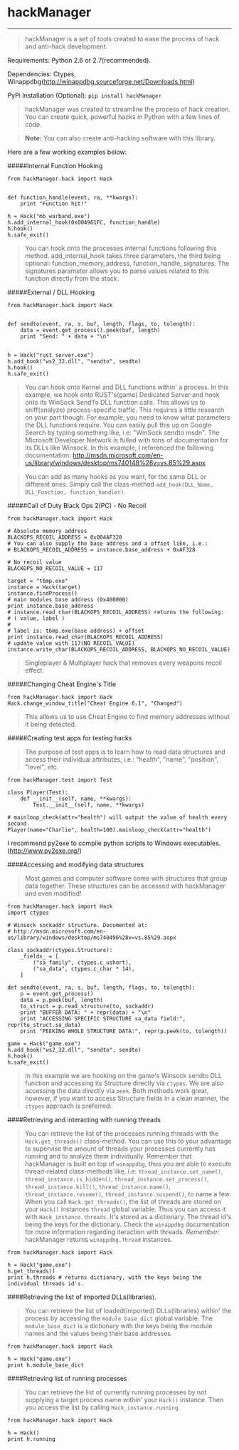 # hackManager

***

> hackManager is a set of tools created to ease the process of hack and anti-hack development.


Requirements: Python 2.6 or 2.7(recommended).

Dependencies: Ctypes, Winappdbg(http://winappdbg.sourceforge.net/Downloads.html)

PyPi Installation (Optional): `pip install hackManager`


> hackManager was created to streamline the process of hack creation. You can create quick, powerful hacks in Python with a few lines of code. 

> **Note:** You can also create anti-hacking software with this library.

Here are a few working examples below:


#####Internal Function Hooking

    from hackManager.hack import Hack


    def function_handle(event, ra, **kwargs):
        print "Function hit!"
        
    h = Hack("mb_warband.exe")
    h.add_internal_hook(0x004961FC, function_handle)
    h.hook()
    h.safe_exit()

> You can hook onto the processes internal functions following this method.
add_internal_hook takes three parameters, the third being optional: function_memory_address, function_handle, signatures. The signatures parameter allows you to parse values related to this function directly from the stack.


#####External / DLL Hooking

    from hackManager.hack import Hack


    def sendto(event, ra, s, buf, length, flags, to, tolength):
        data = event.get_process().peek(buf, length)
        print "Send: " + data + "\n"


    h = Hack("rust_server.exe")
    h.add_hook("ws2_32.dll", "sendto", sendto)
    h.hook()
    h.safe_exit()

> You can hook onto Kernel and DLL functions within' a process. In this example, we hook onto RUST's(game) Dedicated Server and hook onto its WinSock SendTo DLL function calls. This allows us to sniff(analyze) process-specific traffic. This requires a little research on your part though. For example, you need to know what parameters the DLL functions require. You can easily pull this up on Google Search by typing something like, i.e: "WinSock sendto msdn". The Microsoft Developer Network is fulled with tons of documentation for its DLLs like Winsock. In this example, I referenced the following documentation:
http://msdn.microsoft.com/en-us/library/windows/desktop/ms740148%28v=vs.85%29.aspx

> You can add as many hooks as you want, for the same DLL or different ones. Simply call the class-method `add_hook(DLL_Name, DLL_Function, function_handler)`.


#####Call of Duty Black Ops 2(PC) - No Recoil

    from hackManager.hack import Hack

    # Absolute memory address
    BLACKOPS_RECOIL_ADDRESS = 0x004AF328
    # You can also supply the base address and a offset like, i.e.:
    # BLACKOPS_RECOIL_ADDRESS = instance.base_address + 0xAF328

    # No recoil value
    BLACKOPS_NO_RECOIL_VALUE = 117

    target = "t6mp.exe"
    instance = Hack(target)
    instance.findProcess()
    # main modules base address (0x400000)
    print instance.base_address
    # instance.read_char(BLACKOPS_RECOIL_ADDRESS) returns the following:
    # ( value, label )
    #
    # label is: t6mp.exe(base address) + offset
    print instance.read_char(BLACKOPS_RECOIL_ADDRESS)
    # update value with 117(NO RECOIL VALUE)
    instance.write_char(BLACKOPS_RECOIL_ADDRESS, BLACKOPS_NO_RECOIL_VALUE)

> Singleplayer & Multiplayer hack that removes every weapons recoil effect.

#####Changing Cheat Engine's Title

    from hackManager.hack import Hack
    Hack.change_window_title("Cheat Engine 6.1", "Changed")
> This allows us to use Cheat Engine to find memory addresses without it being detected.

#####Creating test apps for testing hacks
> The purpose of test apps is to learn how to read data structures and access their individual attributes, i.e.: "health", "name", "position", "level", etc.

    from hackManager.test import Test
    
    class Player(Test):
        def __init__(self, name, **kwargs):
            Test.__init__(self, name, **kwargs)
            
    # mainloop_check(attr="health") will output the value of health every second.
    Player(name="Charlie", health=100).mainloop_check(attr="health")

I recommend py2exe to compile python scripts to Windows executables.
(http://www.py2exe.org/)

####Accessing and modifying data structures
> Most games and computer software come with structures that group data together. These structures can be accessed with hackManager and even modified! 

    from hackManager.hack import Hack
    import ctypes
    
    # Winsock sockaddr structure. Documented at:   
    # http://msdn.microsoft.com/en-us/library/windows/desktop/ms740496%28v=vs.85%29.aspx
    
    class sockaddr(ctypes.Structure):
        _fields_ = [
            ("sa_family", ctypes.c_ushort),
            ("sa_data", ctypes.c_char * 14),
        ]
        
    def sendto(event, ra, s, buf, length, flags, to, tolength):
        p = event.get_process()
        data = p.peek(buf, length)
        to_struct = p.read_structure(to, sockaddr)
        print "BUFFER DATA: " + repr(data) + "\n"
        print "ACCESSING SPECIFIC STRUCTURE sa_data field:", repr(to_struct.sa_data)
        print "PEEKING WHOLE STRUCTURE DATA:", repr(p.peek(to, tolength))
    
    game = Hack("game.exe")
    h.add_hook("ws2_32.dll", "sendto", sendto)
    h.hook()
    h.safe_exit()
    
> In this example we are hooking on the game's Winsock sendto DLL function and accessing its Structure directly via `ctypes`. We are also accessing the data directly via `peek`. Both methods work great, however, if you want to access Structure fields in a clean manner, the `ctypes` approach is preferred.
    
####Retrieving and interacting with running threads
> You can retrieve the list of the processes running threads with the `Hack.get_threads()` class-method. You can use this to your advantage to supervise the amount of threads your processes currently has running and to analyze them individually. Remember that hackManager is built on top of `winappdbg`, thus you are able to execute thread-related class-methods like, i.e: `thread_instance.set_name()`, `thread_instance.is_hidden()`, `thread_instance.set_process()`, `thread_instance.kill()`, `thread_instance.name()`, `thread_instance.resume()`, `thread_instance.suspend()`, to name a few. 
> When you call `Hack.get_threads()`, the list of threads are stored on your `Hack()` instances `thread` global variable. Thus you can access it with `Hack_instance.threads`. It's stored as a dictionary. The thread id's being the keys for the dictionary.
> Check the `winappdbg` documentation for more information regarding iteraction with threads. *Remember:* hackManager returns `winappdbg.Thread` instances.

    from hackManager.hack import Hack
    
    h = Hack("game.exe")
    h.get_threads()
    print h.threads # returns dictionary, with the keys being the individual threads id's.

####Retrieving the list of imported DLLs(libraries).
> You can retrieve the list of loaded(imported) DLLs(libraries) within' the process by accessing the `module_base_dict` global variable. The `module_base_dict` is a dictionary with the keys being the module names and the values being their base addresses.

    from hackManager.hack import Hack
    
    h = Hack("game.exe")
    print h.module_base_dict


####Retrieving list of running processes
> You can retrieve the list of currently running processes by not supplying a target process name within' your `Hack()` instance. Then you access the list by calling `Hack_instance.running`.

    from hackManager.hack import Hack
    
    h = Hack()
    print h.running
